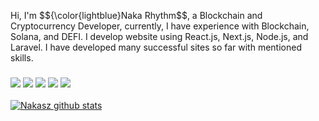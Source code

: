 Hi, I'm $${\color{lightblue}Naka Rhythm$$, a Blockchain and Cryptocurrency Developer, currently, I have experience with Blockchain, Solana, and DEFI. I develop website using React.js, Next.js, Node.js, and Laravel.
I have developed many successful sites so far with mentioned skills.

### ![](https://img.shields.io/badge/Blockchain-%3C%2F%3E-blueviolet) ![](https://img.shields.io/badge/Solidity-%3C%2F%3E-yellow) ![](https://img.shields.io/badge/Web3.js-%7C-yellowgreen) ![](https://img.shields.io/badge/Smart%20Contracts-%7C-blue) ![](https://img.shields.io/badge/Cryptocurrency-%7C-ff69b4)

[![ Nakasz github stats](https://github-readme-stats.vercel.app/api?username=Nakasz&show_icons=true&title_color=096cde&icon_color=8291b0&text_color=000000)](https://0xnaka.dev)

